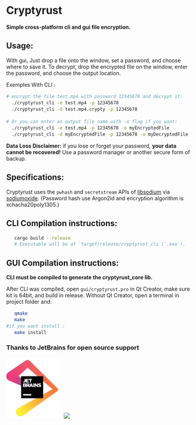 

# Cryptyrust
**Simple cross-platform cli and gui file encryption.**

## Usage:
With gui, Just drop a file onto the window, set a password, and choose where to save it. To decrypt, drop the encrypted file on the window, enter the password, and choose the output location.

Exemples With CLI :
```bash
# encrypt the file test.mp4 with password 12345678 and décrypt it:
  ./cryptyrust_cli -e test.mp4 -p 12345678
  ./cryptyrust_cli -d test.mp4.crypty -p 12345678

# Or you can enter an output file name with -o flag if you want:
  ./cryptyrust_cli -e test.mp4 -p 12345678 -o myEncryptedFile
  ./cryptyrust_cli -d myEncryptedFile -p 12345678 -o myDecryptedFile
```

**Data Loss Disclaimer:** if you lose or forget your password, **your data cannot be recovered!** Use a password manager or another secure form of backup.

## Specifications:
Cryptyrust uses the `pwhash` and `secretstream` APIs of [libsodium](https://doc.libsodium.org/) via [sodiumoxide](https://github.com/sodiumoxide/sodiumoxide).
(Password hash use Argon2id and encryption algorithm is xchacha20poly1305.)

## CLI Compilation instructions:
```bash
   cargo build --release
   # Executable will be at `target/release/cryptyrust_cli`(`.exe`).
```

## GUI Compilation instructions:
**CLI must be compiled to generate the cryptyrust_core lib.**

After CLI was compiled, open `gui/cryptyrust.pro` in Qt Creator, make sure kit is 64bit, and build in release. Without Qt Creator, open a terminal in project folder and:

```bash
   qmake
   make
#if you want install :
   make install
```
### Thanks to JetBrains for open source support

<a href="https://www.jetbrains.com/"><img src="./jetbrains.png" alt="jetbrains" width="150"></a>
<img src='https://www.gnu.org/graphics/gplv3-with-text-136x68.png'/>
